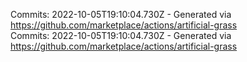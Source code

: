 Commits: 2022-10-05T19:10:04.730Z - Generated via https://github.com/marketplace/actions/artificial-grass
<br>
Commits: 2022-10-05T19:10:04.730Z - Generated via https://github.com/marketplace/actions/artificial-grass
<br>
